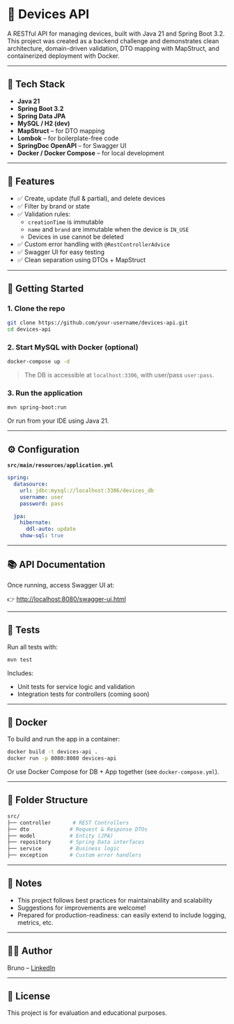 # 📱 Devices API

A RESTful API for managing devices, built with Java 21 and Spring Boot 3.2.  
This project was created as a backend challenge and demonstrates clean architecture, domain-driven validation, DTO mapping with MapStruct, and containerized deployment with Docker.

---

## 🚀 Tech Stack

- **Java 21**
- **Spring Boot 3.2**
- **Spring Data JPA**
- **MySQL / H2 (dev)**
- **MapStruct** – for DTO mapping
- **Lombok** – for boilerplate-free code
- **SpringDoc OpenAPI** – for Swagger UI
- **Docker / Docker Compose** – for local development

---

## 🧩 Features

- ✅ Create, update (full & partial), and delete devices
- ✅ Filter by brand or state
- ✅ Validation rules:
  - `creationTime` is immutable
  - `name` and `brand` are immutable when the device is `IN_USE`
  - Devices in use cannot be deleted
- ✅ Custom error handling with `@RestControllerAdvice`
- ✅ Swagger UI for easy testing
- ✅ Clean separation using DTOs + MapStruct

---

## 🔧 Getting Started

### 1. Clone the repo

```bash
git clone https://github.com/your-username/devices-api.git
cd devices-api
```

### 2. Start MySQL with Docker (optional)

```bash
docker-compose up -d
```

> The DB is accessible at `localhost:3306`, with user/pass `user:pass`.

### 3. Run the application

```bash
mvn spring-boot:run
```

Or run from your IDE using Java 21.

---

## ⚙️ Configuration

**`src/main/resources/application.yml`**

```yaml
spring:
  datasource:
    url: jdbc:mysql://localhost:3306/devices_db
    username: user
    password: pass

  jpa:
    hibernate:
      ddl-auto: update
    show-sql: true
```

---

## 📚 API Documentation

Once running, access Swagger UI at:

👉 [http://localhost:8080/swagger-ui.html](http://localhost:8080/swagger-ui.html)

---

## 🧪 Tests

Run all tests with:

```bash
mvn test
```

Includes:
- Unit tests for service logic and validation
- Integration tests for controllers (coming soon)

---

## 🐳 Docker

To build and run the app in a container:

```bash
docker build -t devices-api .
docker run -p 8080:8080 devices-api
```

Or use Docker Compose for DB + App together (see `docker-compose.yml`).

---

## 📁 Folder Structure

```bash
src/
├── controller       # REST Controllers
├── dto             # Request & Response DTOs
├── model           # Entity (JPA)
├── repository      # Spring Data interfaces
├── service         # Business logic
├── exception       # Custom error handlers
```

---

## 📌 Notes

- This project follows best practices for maintainability and scalability
- Suggestions for improvements are welcome!
- Prepared for production-readiness: can easily extend to include logging, metrics, etc.

---

## 🧑‍💻 Author

Bruno – [LinkedIn](https://linkedin.com/in/yourprofile)

---

## 📄 License

This project is for evaluation and educational purposes.